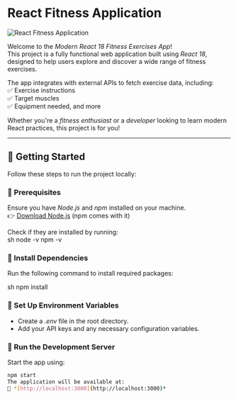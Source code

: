 # React Fitness Application

![React Fitness Application](https://i.ibb.co/Yt9spGc/image.png)

Welcome to the *Modern React 18 Fitness Exercises App*!  
This project is a fully functional web application built using *React 18*, designed to help users explore and discover a wide range of fitness exercises.  

The app integrates with external APIs to fetch exercise data, including:  
✅ Exercise instructions  
✅ Target muscles  
✅ Equipment needed, and more  

Whether you're a *fitness enthusiast* or a *developer* looking to learn modern React practices, this project is for you!

---

## 🚀 Getting Started

Follow these steps to run the project locally:

### ⿡ Prerequisites  
Ensure you have *Node.js* and *npm* installed on your machine.  
👉 [Download Node.js](https://nodejs.org/) (npm comes with it)  

Check if they are installed by running:  
sh
node -v
npm -v
### ⿢ Install Dependencies  
Run the following command to install required packages:  

sh
npm install

### ⿣ Set Up Environment Variables  
- Create a *.env* file in the root directory.  
- Add your API keys and any necessary configuration variables.

### ⿤ Run the Development Server  
Start the app using:  

```sh
npm start
The application will be available at:  
🔗 *[http://localhost:3000](http://localhost:3000)*
